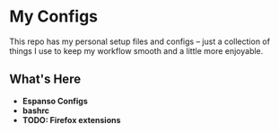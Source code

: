 # My Configs

This repo has my personal setup files and configs – just a collection of things I use to keep my workflow smooth and a little more enjoyable.

## What's Here

- **Espanso Configs**
- **bashrc**
- **TODO: Firefox extensions**
